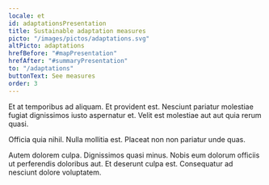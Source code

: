 ```yaml
---
locale: et
id: adaptationsPresentation
title: Sustainable adaptation measures
picto: "/images/pictos/adaptations.svg"
altPicto: adaptations
hrefBefore: "#mapPresentation"
hrefAfter: "#summaryPresentation"
to: "/adaptations"
buttonText: See measures
order: 3
---
```


Et at temporibus ad aliquam. Et provident est. Nesciunt pariatur molestiae
fugiat dignissimos iusto aspernatur et. Velit est molestiae aut aut quia rerum
quasi.

Officia quia nihil. Nulla mollitia est. Placeat non non pariatur unde quas.

Autem dolorem culpa. Dignissimos quasi minus. Nobis eum dolorum officiis ut
perferendis doloribus aut. Et deserunt culpa est. Consequatur ad nesciunt dolore
voluptatem.
